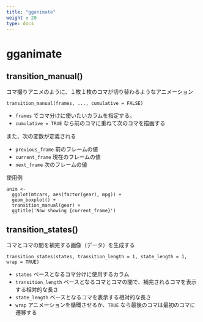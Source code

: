 ```yaml
---
title: "gganimate"
weight : 20
type: docs
---
```



# gganimate



## transition_manual()

コマ撮りアニメのように、１枚１枚のコマが切り替わるようなアニメーション

```
transition_manual(frames, ..., cumulative = FALSE)
```

- `frames` でコマ分けに使いたいカラムを指定する。
- `cumulative = TRUE` なら前のコマに重ねて次のコマを描画する

また、次の変数が定義される

- `previous_frame` 前のフレームの値
- `current_frame` 現在のフレームの値
- `next_frame` 次のフレームの値

使用例

```
anim <-
  ggplot(mtcars, aes(factor(gear), mpg)) +
  geom_boxplot() +
  transition_manual(gear) +
  ggtitle('Now showing {current_frame}')
```

## transition_states()

コマとコマの間を補完する画像（データ）を生成する

```
transition_states(states, transition_length = 1, state_length = 1, wrap = TRUE)
```

- `states` ベースとなるコマ分けに使用するカラム
- `transition_length` ベースとなるコマとコマの間で、補完されるコマを表示する相対的な長さ
- `state_length` ベースとなるコマを表示する相対的な長さ
- `wrap` アニメーションを循環させるか、`TRUE` なら最後のコマは最初のコマに遷移する